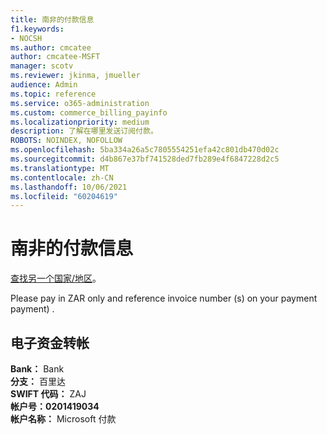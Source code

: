 ```yaml
---
title: 南非的付款信息
f1.keywords:
- NOCSH
ms.author: cmcatee
author: cmcatee-MSFT
manager: scotv
ms.reviewer: jkinma, jmueller
audience: Admin
ms.topic: reference
ms.service: o365-administration
ms.custom: commerce_billing_payinfo
ms.localizationpriority: medium
description: 了解在哪里发送订阅付款。
ROBOTS: NOINDEX, NOFOLLOW
ms.openlocfilehash: 5ba334a26a5c7805554251efa42c801db470d02c
ms.sourcegitcommit: d4b867e37bf741528ded7fb289e4f6847228d2c5
ms.translationtype: MT
ms.contentlocale: zh-CN
ms.lasthandoff: 10/06/2021
ms.locfileid: "60204619"
---
```

# <a name="payment-information-for-south-africa"></a>南非的付款信息

[查找另一个国家/地区](../billing-and-payments/pay-for-your-subscription.md)。

Please pay in ZAR only and reference invoice number (s) on your payment payment) .

## <a name="electronic-funds-transfer"></a>电子资金转帐

**Bank：** Bank  
**分支：** 百里达  
**SWIFT 代码：** ZAJ  
**帐户号：0201419034**  
**帐户名称：** Microsoft 付款
